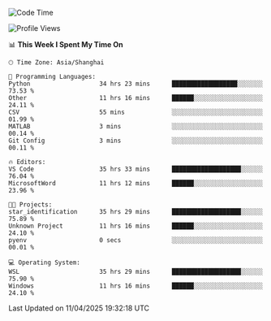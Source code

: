 <!--START_SECTION:waka-->
![Code Time](http://img.shields.io/badge/Code%20Time-2%2C592%20hrs%2058%20mins-blue)

![Profile Views](http://img.shields.io/badge/Profile%20Views-0-blue)

📊 **This Week I Spent My Time On** 

```text
🕑︎ Time Zone: Asia/Shanghai

💬 Programming Languages: 
Python                   34 hrs 23 mins      ██████████████████░░░░░░░   73.53 % 
Other                    11 hrs 16 mins      ██████░░░░░░░░░░░░░░░░░░░   24.11 % 
CSV                      55 mins             ░░░░░░░░░░░░░░░░░░░░░░░░░   01.99 % 
MATLAB                   3 mins              ░░░░░░░░░░░░░░░░░░░░░░░░░   00.14 % 
Git Config               3 mins              ░░░░░░░░░░░░░░░░░░░░░░░░░   00.11 % 

🔥 Editors: 
VS Code                  35 hrs 33 mins      ███████████████████░░░░░░   76.04 % 
MicrosoftWord            11 hrs 12 mins      ██████░░░░░░░░░░░░░░░░░░░   23.96 % 

🐱‍💻 Projects: 
star_identification      35 hrs 29 mins      ███████████████████░░░░░░   75.89 % 
Unknown Project          11 hrs 16 mins      ██████░░░░░░░░░░░░░░░░░░░   24.10 % 
pyenv                    0 secs              ░░░░░░░░░░░░░░░░░░░░░░░░░   00.01 % 

💻 Operating System: 
WSL                      35 hrs 29 mins      ███████████████████░░░░░░   75.90 % 
Windows                  11 hrs 16 mins      ██████░░░░░░░░░░░░░░░░░░░   24.10 % 
```


 Last Updated on 11/04/2025 19:32:18 UTC
<!--END_SECTION:waka-->